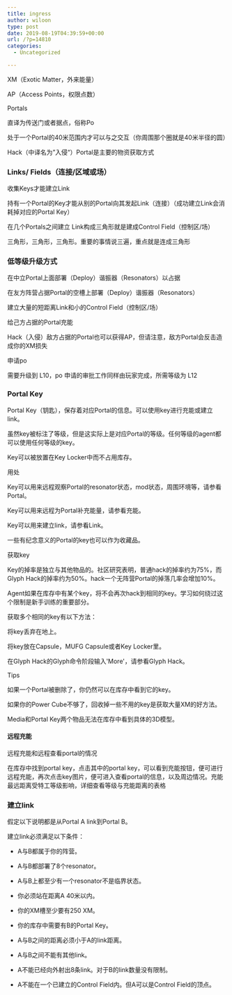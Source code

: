 ```yaml
---
title: ingress
author: wiloon
type: post
date: 2019-08-19T04:39:59+00:00
url: /?p=14810
categories:
  - Uncategorized

---
```

XM（Exotic Matter，外来能量）
  
AP（Access Points，权限点数）
  
Portals
  
直译为传送门或者据点，俗称Po
  
处于一个Portal的40米范围内才可以与之交互（你周围那个圈就是40米半径的圆）
  
Hack（中译名为”入侵“）Portal是主要的物资获取方式

### Links/ Fields（连接/区域或场）

收集Keys才能建立Link
  
持有一个Portal的Key才能从别的Portal向其发起Link（连接）（成功建立Link会消耗掉对应的Portal Key）
  
在几个Portals之间建立 Link构成三角形就是建成Control Field（控制区/场）
  
三角形，三角形，三角形。重要的事情说三遍，重点就是连成三角形

### 低等级升级方式

在中立Portal上面部署（Deploy）谐振器（Resonators）以占据
  
在友方阵营占据Portal的空槽上部署（Deploy）谐振器（Resonators）
  
建立大量的短距离Link和小的Control Field（控制区/场）
  
给己方占据的Portal充能
  
Hack（入侵）敌方占据的Portal也可以获得AP，但请注意，敌方Portal会反击造成你的XM损失

申请po
  
需要升级到 L10，po 申请的审批工作同样由玩家完成，所需等级为 L12

### Portal Key

Portal Key（钥匙），保存着对应Portal的信息。可以使用key进行充能或建立link。

虽然key被标注了等级，但是这实际上是对应Portal的等级。任何等级的agent都可以使用任何等级的key。

Key可以被放置在Key Locker中而不占用库存。

用处
  
Key可以用来远程观察Portal的resonator状态，mod状态，周围环境等，请参看Portal。

Key可以用来远程为Portal补充能量，请参看充能。

Key可以用来建立link，请参看Link。

一些有纪念意义的Portal的key也可以作为收藏品。

获取key
  
Key的掉率是独立与其他物品的。社区研究表明，普通hack的掉率约为75%，而Glyph Hack的掉率约为50%。hack一个无阵营Portal的掉落几率会增加10%。

Agent如果在库存中有某个key，将不会再次hack到相同的key。学习如何绕过这个限制是新手训练的重要部分。

获取多个相同的key有以下方法：

将key丢弃在地上。
  
将key放在Capsule，MUFG Capsule或者Key Locker里。
  
在Glyph Hack的Glyph命令阶段输入'More'，请参看Glyph Hack。
  
Tips
  
如果一个Portal被删除了，你仍然可以在库存中看到它的key。
  
如果你的Power Cube不够了，回收掉一些不用的key是获取大量XM的好方法。
  
Media和Portal Key两个物品无法在库存中看到具体的3D模型。

#### 远程充能

远程充能和远程查看portal的情况
  
在库存中找到portal key，点击其中的portal key，可以看到充能按钮，便可进行远程充能，再次点击key图片，便可进入查看portal的信息，以及周边情况。充能最远距离受特工等级影响，详细查看等级与充能距离的表格

### 建立link

假定以下说明都是从Portal A link到Portal B。
  
建立link必须满足以下条件：
  
- A与B都属于你的阵营。
  
- A与B都部署了8个resonator。
  
- A与B上都至少有一个resonator不是临界状态。
  
- 你必须站在距离A 40米以内。
  
- 你的XM槽至少要有250 XM。
  
- 你的库存中需要有B的Portal Key。
  
- A与B之间的距离必须小于A的link距离。
  
- A与B之间不能有其他link。
  
- A不能已经向外射出8条link。对于B的link数量没有限制。
  
- A不能在一个已建立的Control Field内。但A可以是Control Field的顶点。